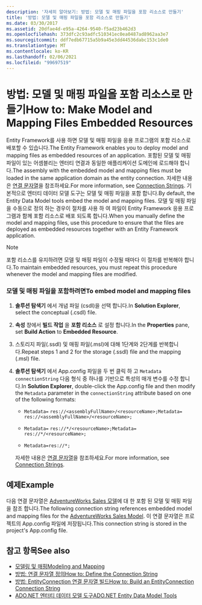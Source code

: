 ```yaml
---
description: '자세히 알아보기: 방법: 모델 및 매핑 파일을 포함 리소스로 만들기'
title: '방법: 모델 및 매핑 파일을 포함 리소스로 만들기'
ms.date: 03/30/2017
ms.assetid: 20dfae4d-e95a-4264-9540-f5ad23b462d3
ms.openlocfilehash: 373dfc2c93adfc510341ec0ea0487ad8962aa3e7
ms.sourcegitcommit: ddf7edb67715a5b9a45e3dd44536dabc153c1de0
ms.translationtype: MT
ms.contentlocale: ko-KR
ms.lasthandoff: 02/06/2021
ms.locfileid: "99697519"
---
```

# <a name="how-to-make-model-and-mapping-files-embedded-resources"></a><span data-ttu-id="92fa3-103">방법: 모델 및 매핑 파일을 포함 리소스로 만들기</span><span class="sxs-lookup"><span data-stu-id="92fa3-103">How to: Make Model and Mapping Files Embedded Resources</span></span>

<span data-ttu-id="92fa3-104">Entity Framework를 사용 하면 모델 및 매핑 파일을 응용 프로그램의 포함 리소스로 배포할 수 있습니다.</span><span class="sxs-lookup"><span data-stu-id="92fa3-104">The Entity Framework enables you to deploy model and mapping files as embedded resources of an application.</span></span> <span data-ttu-id="92fa3-105">포함된 모델 및 매핑 파일이 있는 어셈블리는 엔터티 연결과 동일한 애플리케이션 도메인에 로드해야 합니다.</span><span class="sxs-lookup"><span data-stu-id="92fa3-105">The assembly with the embedded model and mapping files must be loaded in the same application domain as the entity connection.</span></span> <span data-ttu-id="92fa3-106">자세한 내용은 [연결 문자열](connection-strings.md)을 참조하세요.</span><span class="sxs-lookup"><span data-stu-id="92fa3-106">For more information, see [Connection Strings](connection-strings.md).</span></span> <span data-ttu-id="92fa3-107">기본적으로 엔터티 데이터 모델 도구는 모델 및 매핑 파일을 포함 합니다.</span><span class="sxs-lookup"><span data-stu-id="92fa3-107">By default, the Entity Data Model tools embed the model and mapping files.</span></span> <span data-ttu-id="92fa3-108">모델 및 매핑 파일을 수동으로 정의 하는 경우이 절차를 사용 하 여 파일이 Entity Framework 응용 프로그램과 함께 포함 리소스로 배포 되도록 합니다.</span><span class="sxs-lookup"><span data-stu-id="92fa3-108">When you manually define the model and mapping files, use this procedure to ensure that the files are deployed as embedded resources together with an Entity Framework application.</span></span>  
  
> [!NOTE]
> <span data-ttu-id="92fa3-109">포함 리소스를 유지하려면 모델 및 매핑 파일이 수정될 때마다 이 절차를 반복해야 합니다.</span><span class="sxs-lookup"><span data-stu-id="92fa3-109">To maintain embedded resources, you must repeat this procedure whenever the model and mapping files are modified.</span></span>  
  
### <a name="to-embed-model-and-mapping-files"></a><span data-ttu-id="92fa3-110">모델 및 매핑 파일을 포함하려면</span><span class="sxs-lookup"><span data-stu-id="92fa3-110">To embed model and mapping files</span></span>  
  
1. <span data-ttu-id="92fa3-111">**솔루션 탐색기** 에서 개념 파일 (csdl)을 선택 합니다.</span><span class="sxs-lookup"><span data-stu-id="92fa3-111">In **Solution Explorer**, select the conceptual (.csdl) file.</span></span>  
  
2. <span data-ttu-id="92fa3-112">**속성** 창에서 **빌드 작업** 을 **포함 리소스** 로 설정 합니다.</span><span class="sxs-lookup"><span data-stu-id="92fa3-112">In the **Properties** pane, set **Build Action** to **Embedded Resource**.</span></span>  
  
3. <span data-ttu-id="92fa3-113">스토리지 파일(.ssdl) 및 매핑 파일(.msl)에 대해 1단계와 2단계를 반복합니다.</span><span class="sxs-lookup"><span data-stu-id="92fa3-113">Repeat steps 1 and 2 for the storage (.ssdl) file and the mapping (.msl) file.</span></span>  
  
4. <span data-ttu-id="92fa3-114">**솔루션 탐색기** 에서 App.config 파일을 두 번 클릭 하 고 `Metadata` `connectionString` 다음 형식 중 하나를 기반으로 특성의 매개 변수를 수정 합니다.</span><span class="sxs-lookup"><span data-stu-id="92fa3-114">In **Solution Explorer**, double-click the App.config file and then modify the `Metadata` parameter in the `connectionString` attribute based on one of the following formats:</span></span>  
  
    - <span data-ttu-id="92fa3-115">`Metadata=` `res://<assemblyFullName>/<resourceName>;`</span><span class="sxs-lookup"><span data-stu-id="92fa3-115">`Metadata=` `res://<assemblyFullName>/<resourceName>;`</span></span>  
  
    - <span data-ttu-id="92fa3-116">`Metadata=` `res://*/<resourceName>;`</span><span class="sxs-lookup"><span data-stu-id="92fa3-116">`Metadata=` `res://*/<resourceName>;`</span></span>  
  
    - `Metadata=res://*;`  
  
     <span data-ttu-id="92fa3-117">자세한 내용은 [연결 문자열](connection-strings.md)을 참조하세요.</span><span class="sxs-lookup"><span data-stu-id="92fa3-117">For more information, see [Connection Strings](connection-strings.md).</span></span>  
  
## <a name="example"></a><span data-ttu-id="92fa3-118">예제</span><span class="sxs-lookup"><span data-stu-id="92fa3-118">Example</span></span>  

 <span data-ttu-id="92fa3-119">다음 연결 문자열은 [AdventureWorks Sales 모델](https://github.com/Microsoft/sql-server-samples/releases/tag/adventureworks)에 대 한 포함 된 모델 및 매핑 파일을 참조 합니다.</span><span class="sxs-lookup"><span data-stu-id="92fa3-119">The following connection string references embedded model and mapping files for the [AdventureWorks Sales Model](https://github.com/Microsoft/sql-server-samples/releases/tag/adventureworks).</span></span> <span data-ttu-id="92fa3-120">이 연결 문자열은 프로젝트의 App.config 파일에 저장됩니다.</span><span class="sxs-lookup"><span data-stu-id="92fa3-120">This connection string is stored in the project's App.config file.</span></span>  

## <a name="see-also"></a><span data-ttu-id="92fa3-121">참고 항목</span><span class="sxs-lookup"><span data-stu-id="92fa3-121">See also</span></span>

- [<span data-ttu-id="92fa3-122">모델링 및 매핑</span><span class="sxs-lookup"><span data-stu-id="92fa3-122">Modeling and Mapping</span></span>](modeling-and-mapping.md)
- [<span data-ttu-id="92fa3-123">방법: 연결 문자열 정의</span><span class="sxs-lookup"><span data-stu-id="92fa3-123">How to: Define the Connection String</span></span>](how-to-define-the-connection-string.md)
- [<span data-ttu-id="92fa3-124">방법: EntityConnection 연결 문자열 빌드</span><span class="sxs-lookup"><span data-stu-id="92fa3-124">How to: Build an EntityConnection Connection String</span></span>](how-to-build-an-entityconnection-connection-string.md)
- <span data-ttu-id="92fa3-125">[ADO.NET 엔터티 데이터 모델 도구](/previous-versions/dotnet/netframework-4.0/bb399249(v=vs.100))</span><span class="sxs-lookup"><span data-stu-id="92fa3-125">[ADO.NET Entity Data Model Tools](/previous-versions/dotnet/netframework-4.0/bb399249(v=vs.100))</span></span>
